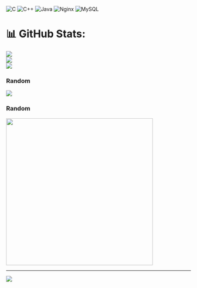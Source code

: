 ![C](https://img.shields.io/badge/c-%2300599C.svg?style=for-the-badge&logo=c&logoColor=white) ![C++](https://img.shields.io/badge/c++-%2300599C.svg?style=for-the-badge&logo=c%2B%2B&logoColor=white) ![Java](https://img.shields.io/badge/java-%23ED8B00.svg?style=for-the-badge&logo=openjdk&logoColor=white) ![Nginx](https://img.shields.io/badge/nginx-%23009639.svg?style=for-the-badge&logo=nginx&logoColor=white) ![MySQL](https://img.shields.io/badge/mysql-%2300000f.svg?style=for-the-badge&logo=mysql&logoColor=white)
# 📊 GitHub Stats:
![](https://github-readme-stats.vercel.app/api?username=Pseey&theme=dark&hide_border=false&include_all_commits=true&count_private=true)<br/>
![](https://github-readme-streak-stats.herokuapp.com/?user=Pseey&theme=dark&hide_border=false)<br/>
![](https://github-readme-stats.vercel.app/api/top-langs/?username=Pseey&theme=dark&hide_border=false&include_all_commits=true&count_private=true&layout=compact)

### Random
![](https://quotes-github-readme.vercel.app/api?type=horizontal&theme=light)

### Random
<img src='https://randommeme-five.vercel.app/' style="height: 400px;"/>

---
[![](https://visitcount.itsvg.in/api?id=Pseey&icon=2&color=0)](https://visitcount.itsvg.in)

